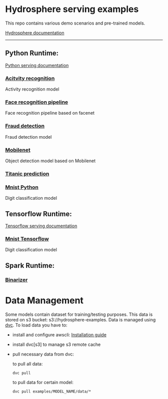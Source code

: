 # Hydrosphere serving examples
This repo contains various demo scenarios and pre-trained models.

[Hydrosphere documentation]( https://hydrosphere.io/serving-docs/latest/index.html)

---------

## Python Runtime: 
[Python serving documentation](https://hydrosphere.io/serving-docs/latest/tutorials/python.html)
###  [Acitvity recognition](examples/activity_recognition)
   Activity recognition model
   
### [Face recognition pipeline](examples/face_recognition)
   Face recognition pipeline based on facenet
   
### [Fraud detection](examples/fraud_detection)
   Fraud detection model
   
### [Mobilenet](examples/mobilenet)
   Object detection model based on Mobilenet
   
### [Titanic prediction](examples/titanic_xgboost)

### [Mnist Python](examples/python_mnist)
   Digit classification model


## Tensorflow Runtime:
[Tensorflow serving documentation](https://hydrosphere.io/serving-docs/latest/tutorials/tensorflow.html)
### [Mnist Tensorflow](examples/mnist)
   Digit classification model
   
## Spark Runtime:
### [Binarizer](examples/binarizer)

# Data Management
Some models contain dataset for training/testing purposes. This data is stored on s3 bucket: s3://hydrosphere-examples. 
Data is managed using [dvc](https://github.com/iterative/dvc). To load data you have to:
 - install and configure  awscli: [Installation guide](https://docs.aws.amazon.com/cli/latest/userguide/cli-chap-install.html)
 - install dvc[s3] to manage s3 remote cache
 - pull necessary data from dvc:
 
    to pull all data:
     ```commandline
    dvc pull
    ```
    
     to pull data for certain model:
     ```commandline
    dvc pull examples/MODEL_NAME/data/*
    ```